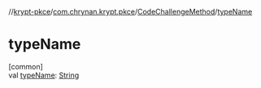 //[krypt-pkce](../../../index.md)/[com.chrynan.krypt.pkce](../index.md)/[CodeChallengeMethod](index.md)/[typeName](type-name.md)

# typeName

[common]\
val [typeName](type-name.md): [String](https://kotlinlang.org/api/latest/jvm/stdlib/kotlin/-string/index.html)
